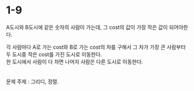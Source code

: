 1-9
========================

A도시와 B도시에 같은 숫자의 사람이 가는데, 그 cost의 값이 가장 작은 값이 되어야한다.<br/>

각 사람마다 A로 가는 cost와 B로 가는 cost의 차를 구해서 그 차가 가장 큰 사람부터 두 도시중 작은 cost를 가진 도시로 이동한다.<br/>
한 도시에서 사람이 다 차면 나머지 사람은 다른 도시로 이동한다.<br/>
<br/>
<br/>
문제 주제 : 그리디, 정렬.